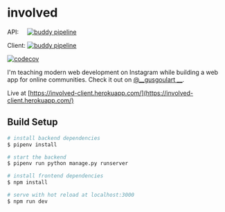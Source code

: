 # involved

API:&nbsp; &nbsp; &nbsp;[![buddy pipeline](https://app.buddy.works/goulart/involved/pipelines/pipeline/190701/badge.svg?token=0035ead190556e73db03b82d6069781f3093eb948867a08b08149abea8f12a7f "buddy pipeline")](https://app.buddy.works/goulart/involved/pipelines/pipeline/190701)

Client: [![buddy pipeline](https://app.buddy.works/goulart/involved/pipelines/pipeline/196011/badge.svg?token=0035ead190556e73db03b82d6069781f3093eb948867a08b08149abea8f12a7f "buddy pipeline")](https://app.buddy.works/goulart/involved/pipelines/pipeline/196011)

[![codecov](https://codecov.io/gh/augustogoulart/involved/branch/master/graph/badge.svg)](https://codecov.io/gh/augustogoulart/involved)



I'm teaching modern web development on Instagram while building a web app for online communities. Check it out on [@__gusgoulart __](https://www.instagram.com/__gusgoulart__/).

Live at [https://involved-client.herokuapp.com/](https://involved-client.herokuapp.com/)



## Build Setup

``` bash
# install backend dependencies
$ pipenv install

# start the backend
$ pipenv run python manage.py runserver

# install frontend dependencies
$ npm install

# serve with hot reload at localhost:3000
$ npm run dev
```
